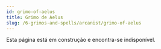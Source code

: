 ```yaml
---
id: grimo-of-aelus
title: Grimo de Aelus
slug: /6-grimos-and-spells/arcanist/grimo-of-aelus
---
```


Esta página está em construção e encontra-se indisponível.

